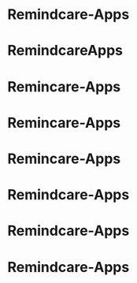 # Remindcare-Apps
# RemindcareApps
# Remincare-Apps
# Remincare-Apps
# Remincare-Apps
# Remindcare-Apps
# Remindcare-Apps
# Remindcare-Apps
